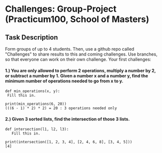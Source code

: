 # Challenges: Group-Project (Practicum100, School of Masters)

## Task Description                                                                                                           

Form groups of up to 4 students. Then, use a github repo called "Challenges" to share results to this and coming challenges.
Use branches, so that everyone can work on their own challenge.
Your first challenges:

#### 1.) You are only allowed to perform 2 operations, multiply a number by 2, or subtract a number by 1. Given a number x and a number y, find the minimum number of operations needed to go from x to y.

 ```
 def min_operations(x, y):
  Fill this in.

print(min_operations(6, 20))
 (((6 - 1) * 2) * 2) = 20 : 3 operations needed only
 ```




#### 2.) Given 3 sorted lists, find the intersection of those 3 lists.
```
def intersection(l1, l2, l3):
   Fill this in.
  
print(intersection([1, 2, 3, 4], [2, 4, 6, 8], [3, 4, 5]))
[4] 
```
